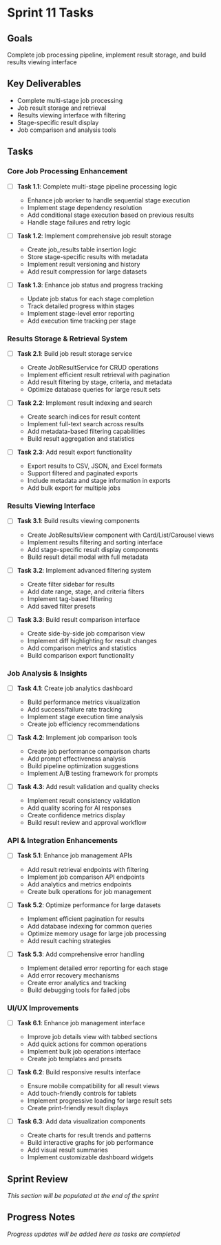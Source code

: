 # Sprint 11 Tasks

## Goals
Complete job processing pipeline, implement result storage, and build results viewing interface

## Key Deliverables
- Complete multi-stage job processing
- Job result storage and retrieval
- Results viewing interface with filtering
- Stage-specific result display
- Job comparison and analysis tools

## Tasks

### Core Job Processing Enhancement
- [ ] **Task 1.1**: Complete multi-stage pipeline processing logic
  - Enhance job worker to handle sequential stage execution
  - Implement stage dependency resolution
  - Add conditional stage execution based on previous results
  - Handle stage failures and retry logic

- [ ] **Task 1.2**: Implement comprehensive job result storage
  - Create job_results table insertion logic
  - Store stage-specific results with metadata
  - Implement result versioning and history
  - Add result compression for large datasets

- [ ] **Task 1.3**: Enhance job status and progress tracking
  - Update job status for each stage completion
  - Track detailed progress within stages
  - Implement stage-level error reporting
  - Add execution time tracking per stage

### Results Storage & Retrieval System
- [ ] **Task 2.1**: Build job result storage service
  - Create JobResultService for CRUD operations
  - Implement efficient result retrieval with pagination
  - Add result filtering by stage, criteria, and metadata
  - Optimize database queries for large result sets

- [ ] **Task 2.2**: Implement result indexing and search
  - Create search indices for result content
  - Implement full-text search across results
  - Add metadata-based filtering capabilities
  - Build result aggregation and statistics

- [ ] **Task 2.3**: Add result export functionality
  - Export results to CSV, JSON, and Excel formats
  - Support filtered and paginated exports
  - Include metadata and stage information in exports
  - Add bulk export for multiple jobs

### Results Viewing Interface
- [ ] **Task 3.1**: Build results viewing components
  - Create JobResultsView component with Card/List/Carousel views
  - Implement results filtering and sorting interface
  - Add stage-specific result display components
  - Build result detail modal with full metadata

- [ ] **Task 3.2**: Implement advanced filtering system
  - Create filter sidebar for results
  - Add date range, stage, and criteria filters
  - Implement tag-based filtering
  - Add saved filter presets

- [ ] **Task 3.3**: Build result comparison interface
  - Create side-by-side job comparison view
  - Implement diff highlighting for result changes
  - Add comparison metrics and statistics
  - Build comparison export functionality

### Job Analysis & Insights
- [ ] **Task 4.1**: Create job analytics dashboard
  - Build performance metrics visualization
  - Add success/failure rate tracking
  - Implement stage execution time analysis
  - Create job efficiency recommendations

- [ ] **Task 4.2**: Implement job comparison tools
  - Create job performance comparison charts
  - Add prompt effectiveness analysis
  - Build pipeline optimization suggestions
  - Implement A/B testing framework for prompts

- [ ] **Task 4.3**: Add result validation and quality checks
  - Implement result consistency validation
  - Add quality scoring for AI responses
  - Create confidence metrics display
  - Build result review and approval workflow

### API & Integration Enhancements
- [ ] **Task 5.1**: Enhance job management APIs
  - Add result retrieval endpoints with filtering
  - Implement job comparison API endpoints
  - Add analytics and metrics endpoints
  - Create bulk operations for job management

- [ ] **Task 5.2**: Optimize performance for large datasets
  - Implement efficient pagination for results
  - Add database indexing for common queries
  - Optimize memory usage for large job processing
  - Add result caching strategies

- [ ] **Task 5.3**: Add comprehensive error handling
  - Implement detailed error reporting for each stage
  - Add error recovery mechanisms
  - Create error analytics and tracking
  - Build debugging tools for failed jobs

### UI/UX Improvements
- [ ] **Task 6.1**: Enhance job management interface
  - Improve job details view with tabbed sections
  - Add quick actions for common operations
  - Implement bulk job operations interface
  - Create job templates and presets

- [ ] **Task 6.2**: Build responsive results interface
  - Ensure mobile compatibility for all result views
  - Add touch-friendly controls for tablets
  - Implement progressive loading for large result sets
  - Create print-friendly result displays

- [ ] **Task 6.3**: Add data visualization components
  - Create charts for result trends and patterns
  - Build interactive graphs for job performance
  - Add visual result summaries
  - Implement customizable dashboard widgets

## Sprint Review
*This section will be populated at the end of the sprint*

## Progress Notes
*Progress updates will be added here as tasks are completed* 